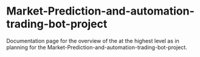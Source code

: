 # Market-Prediction-and-automation-trading-bot-project
Documentation page for the overview of the at the highest level as in planning for the Market-Prediction-and-automation-trading-bot-project.
